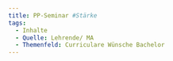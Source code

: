 ```yaml
---
title: PP-Seminar #Stärke
tags:
  - Inhalte
  - Quelle: Lehrende/ MA
  - Themenfeld: Curriculare Wünsche Bachelor
---
```

